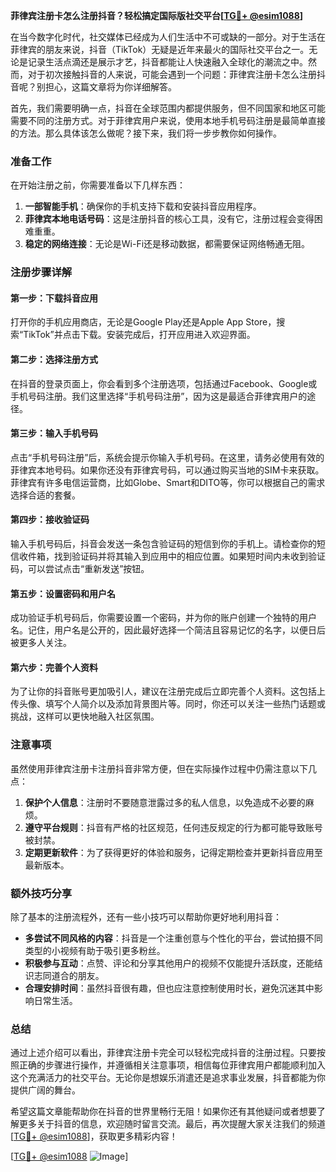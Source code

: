 **菲律宾注册卡怎么注册抖音？轻松搞定国际版社交平台[[TG💪+ @esim1088](https://t.me/s/esim1088)]**

在当今数字化时代，社交媒体已经成为人们生活中不可或缺的一部分。对于生活在菲律宾的朋友来说，抖音（TikTok）无疑是近年来最火的国际社交平台之一。无论是记录生活点滴还是展示才艺，抖音都能让人快速融入全球化的潮流之中。然而，对于初次接触抖音的人来说，可能会遇到一个问题：菲律宾注册卡怎么注册抖音呢？别担心，这篇文章将为你详细解答。

首先，我们需要明确一点，抖音在全球范围内都提供服务，但不同国家和地区可能需要不同的注册方式。对于菲律宾用户来说，使用本地手机号码注册是最简单直接的方法。那么具体该怎么做呢？接下来，我们将一步步教你如何操作。

### 准备工作

在开始注册之前，你需要准备以下几样东西：

1. **一部智能手机**：确保你的手机支持下载和安装抖音应用程序。
2. **菲律宾本地电话号码**：这是注册抖音的核心工具，没有它，注册过程会变得困难重重。
3. **稳定的网络连接**：无论是Wi-Fi还是移动数据，都需要保证网络畅通无阻。

### 注册步骤详解

#### 第一步：下载抖音应用

打开你的手机应用商店，无论是Google Play还是Apple App Store，搜索“TikTok”并点击下载。安装完成后，打开应用进入欢迎界面。

#### 第二步：选择注册方式

在抖音的登录页面上，你会看到多个注册选项，包括通过Facebook、Google或手机号码注册。我们这里选择“手机号码注册”，因为这是最适合菲律宾用户的途径。

#### 第三步：输入手机号码

点击“手机号码注册”后，系统会提示你输入手机号码。在这里，请务必使用有效的菲律宾本地号码。如果你还没有菲律宾号码，可以通过购买当地的SIM卡来获取。菲律宾有许多电信运营商，比如Globe、Smart和DITO等，你可以根据自己的需求选择合适的套餐。

#### 第四步：接收验证码

输入手机号码后，抖音会发送一条包含验证码的短信到你的手机上。请检查你的短信收件箱，找到验证码并将其输入到应用中的相应位置。如果短时间内未收到验证码，可以尝试点击“重新发送”按钮。

#### 第五步：设置密码和用户名

成功验证手机号码后，你需要设置一个密码，并为你的账户创建一个独特的用户名。记住，用户名是公开的，因此最好选择一个简洁且容易记忆的名字，以便日后被更多人关注。

#### 第六步：完善个人资料

为了让你的抖音账号更加吸引人，建议在注册完成后立即完善个人资料。这包括上传头像、填写个人简介以及添加背景图片等。同时，你还可以关注一些热门话题或挑战，这样可以更快地融入社区氛围。

### 注意事项

虽然使用菲律宾注册卡注册抖音非常方便，但在实际操作过程中仍需注意以下几点：

1. **保护个人信息**：注册时不要随意泄露过多的私人信息，以免造成不必要的麻烦。
2. **遵守平台规则**：抖音有严格的社区规范，任何违反规定的行为都可能导致账号被封禁。
3. **定期更新软件**：为了获得更好的体验和服务，记得定期检查并更新抖音应用至最新版本。

### 额外技巧分享

除了基本的注册流程外，还有一些小技巧可以帮助你更好地利用抖音：

- **多尝试不同风格的内容**：抖音是一个注重创意与个性化的平台，尝试拍摄不同类型的小视频有助于吸引更多粉丝。
- **积极参与互动**：点赞、评论和分享其他用户的视频不仅能提升活跃度，还能结识志同道合的朋友。
- **合理安排时间**：虽然抖音很有趣，但也应注意控制使用时长，避免沉迷其中影响日常生活。

### 总结

通过上述介绍可以看出，菲律宾注册卡完全可以轻松完成抖音的注册过程。只要按照正确的步骤进行操作，并遵循相关注意事项，相信每位菲律宾用户都能顺利加入这个充满活力的社交平台。无论你是想娱乐消遣还是追求事业发展，抖音都能为你提供广阔的舞台。

希望这篇文章能帮助你在抖音的世界里畅行无阻！如果你还有其他疑问或者想要了解更多关于抖音的信息，欢迎随时留言交流。最后，再次提醒大家关注我们的频道[[TG💪+ @esim1088](https://t.me/s/esim1088)]，获取更多精彩内容！

[[TG💪+ @esim1088](https://t.me/s/esim1088) ![Image](https://i.postimg.cc/4NQfJmqS/Snipaste-2025-05-13-00-14-12.png)]